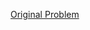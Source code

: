 [Original Problem](https://leetcode.com/problems/remove-sub-folders-from-the-filesystem/submissions/)
